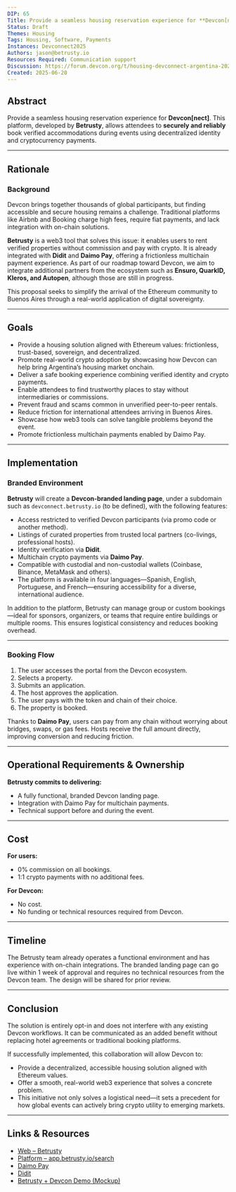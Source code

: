 ```yaml
---
DIP: 65
Title: Provide a seamless housing reservation experience for **Devcon[nect]**.
Status: Draft
Themes: Housing
Tags: Housing, Software, Payments
Instances: Devconnect2025
Authors: jason@betrusty.io
Resources Required: Communication support
Discussion: https://forum.devcon.org/t/housing-devconnect-argentina-2025/6747
Created: 2025-06-20
---
```


## Abstract
Provide a seamless housing reservation experience for **Devcon[nect]**. This platform, developed by **Betrusty**, allows attendees to **securely and reliably** book verified accommodations during events using decentralized identity and cryptocurrency payments.

---

## Rationale

### Background
Devcon brings together thousands of global participants, but finding accessible and secure housing remains a challenge. Traditional platforms like Airbnb and Booking charge high fees, require fiat payments, and lack integration with on-chain solutions.

**Betrusty** is a web3 tool that solves this issue: it enables users to rent verified properties without commission and pay with crypto. It is already integrated with **Didit** and **Daimo Pay**, offering a frictionless multichain payment experience. As part of our roadmap toward Devcon, we aim to integrate additional partners from the ecosystem such as **Ensuro, QuarkID, Kleros, and Autopen**, although those are still in progress.

This proposal seeks to simplify the arrival of the Ethereum community to Buenos Aires through a real-world application of digital sovereignty.

---

## Goals

- Provide a housing solution aligned with Ethereum values: frictionless, trust-based, sovereign, and decentralized.  
- Promote real-world crypto adoption by showcasing how Devcon can help bring Argentina’s housing market onchain.  
- Deliver a safe booking experience combining verified identity and crypto payments.  
- Enable attendees to find trustworthy places to stay without intermediaries or commissions.  
- Prevent fraud and scams common in unverified peer-to-peer rentals.  
- Reduce friction for international attendees arriving in Buenos Aires.  
- Showcase how web3 tools can solve tangible problems beyond the event.  
- Promote frictionless multichain payments enabled by Daimo Pay.

---

## Implementation

### Branded Environment
**Betrusty** will create a **Devcon-branded landing page**, under a subdomain such as `devconnect.betrusty.io` (to be defined), with the following features:

- Access restricted to verified Devcon participants (via promo code or another method).  
- Listings of curated properties from trusted local partners (co-livings, professional hosts).  
- Identity verification via **Didit**.  
- Multichain crypto payments via **Daimo Pay**.  
- Compatible with custodial and non-custodial wallets (Coinbase, Binance, MetaMask and others).  
- The platform is available in four languages—Spanish, English, Portuguese, and French—ensuring accessibility for a diverse, international audience.

In addition to the platform, Betrusty can manage group or custom bookings—ideal for sponsors, organizers, or teams that require entire buildings or multiple rooms. This ensures logistical consistency and reduces booking overhead.

---

### Booking Flow

1. The user accesses the portal from the Devcon ecosystem.  
2. Selects a property.  
3. Submits an application.  
4. The host approves the application.  
5. The user pays with the token and chain of their choice.  
6. The property is booked.

Thanks to **Daimo Pay**, users can pay from any chain without worrying about bridges, swaps, or gas fees. Hosts receive the full amount directly, improving conversion and reducing friction.

---

## Operational Requirements & Ownership

**Betrusty commits to delivering:**
- A fully functional, branded Devcon landing page.  
- Integration with Daimo Pay for multichain payments.  
- Technical support before and during the event.

---

## Cost

**For users:**  
- 0% commission on all bookings.  
- 1:1 crypto payments with no additional fees.

**For Devcon:**  
- No cost.  
- No funding or technical resources required from Devcon.

---

## Timeline

The Betrusty team already operates a functional environment and has experience with on-chain integrations. The branded landing page can go live within 1 week of approval and requires no technical resources from the Devcon team. The design will be shared for prior review.

---

## Conclusion

The solution is entirely opt-in and does not interfere with any existing Devcon workflows. It can be communicated as an added benefit without replacing hotel agreements or traditional booking platforms.

If successfully implemented, this collaboration will allow Devcon to:

- Provide a decentralized, accessible housing solution aligned with Ethereum values.  
- Offer a smooth, real-world web3 experience that solves a concrete problem.  
- This initiative not only solves a logistical need—it sets a precedent for how global events can actively bring crypto utility to emerging markets.

---

## Links & Resources

- [Web – Betrusty](https://betrusty.io)  
- [Platform – app.betrusty.io/search](https://app.betrusty.io/search)  
- [Daimo Pay](https://pay.daimo.com)  
- [Didit](https://www.didit.me)  
- [Betrusty + Devcon Demo (Mockup)](https://drive.google.com/file/d/10HSvaZP3uVyNASZwd1AG6rMjhSefPMFE/view?usp=sharing)